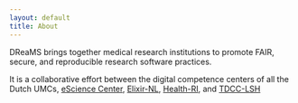 ```yaml
---
layout: default
title: About
---
```


DReaMS brings together medical research institutions to promote FAIR, secure, and reproducible research software practices.

It is a collaborative effort between the digital competence centers of all the Dutch UMCs, [eScience Center](https://www.esciencecenter.nl), [Elixir-NL](https://elixir-europe.org/about-us/who-we-are/nodes/netherlands), [Health-RI](https://www.health-ri.nl), and [TDCC-LSH](https://tdcc.nl/about-tddc/lsh/)

<!-- TODO: Add logos -->
<!-- TODO: Add photo -->
